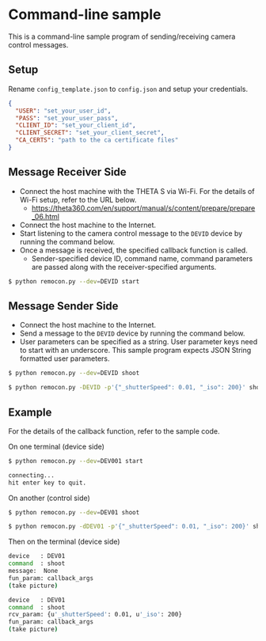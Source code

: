 # Command-line sample

This is a command-line sample program of sending/receiving camera control messages.

## Setup

Rename `config_template.json` to `config.json` and setup your credentials.

```json
{
  "USER": "set_your_user_id",
  "PASS": "set_your_user_pass",
  "CLIENT_ID": "set_your_client_id",
  "CLIENT_SECRET": "set_your_client_secret",
  "CA_CERTS": "path to the ca certificate files"
}
```

## Message Receiver Side

- Connect the host machine with the THETA S via Wi-Fi.
  For the details of Wi-Fi setup, refer to the URL below.
  - https://theta360.com/en/support/manual/s/content/prepare/prepare_06.html
- Connect the host machine to the Internet.
- Start listening to the camera control message to the `DEVID` device by running the command below.
- Once a message is received, the specified callback function is called.
  - Sender-specified device ID, command name, command parameters are passed along with the receiver-specified arguments.

```sh
$ python remocon.py --dev=DEVID start
```

## Message Sender Side

- Connect the host machine to the Internet.
- Send a message to the `DEVID` device by running the command below.
- User parameters can be specified as a string.
  User parameter keys need to start with an underscore.
  This sample program expects JSON String formatted user parameters.

```sh
$ python remocon.py --dev=DEVID shoot

$ python remocon.py -DEVID -p'{"_shutterSpeed": 0.01, "_iso": 200}' shoot
```

## Example

For the details of the callback function, refer to the sample code.

On one terminal (device side)
```sh
$ python remocon.py --dev=DEV001 start

connecting...
hit enter key to quit.
```

On another (control side)
```sh
$ python remocon.py --dev=DEV01 shoot

$ python remocon.py -dDEV01 -p'{"_shutterSpeed": 0.01, "_iso": 200}' shoot
```

Then on the terminal (device side)
```sh
device   : DEV01
command  : shoot
message:  None
fun_param: callback_args
(take picture)

device   : DEV01
command  : shoot
rcv_param: {u'_shutterSpeed': 0.01, u'_iso': 200}
fun_param: callback_args
(take picture)
```

